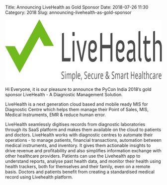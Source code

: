 Title: Announcing LiveHealth as Gold Sponsor
Date: 2018-07-26 11:30
Category: 2018
Slug: announcing-livehealth-as-gold-sponsor

<p class="text-center">
	<a href="https://livehealth.in/" target="_blank">
		<img src="https://raw.githubusercontent.com/pythonindia/inpycon2018/master/img/sponsors/LiveHealth_logo.png" alt="LiveHealth" height="200"/>
	</a>
</p>

Hi Everyone, it is our pleasure to announce the PyCon India 2018’s gold sponsor LiveHealth - A Diagnostic Management Solution.
<!-- PELICAN_END_SUMMARY -->

LiveHealth is a next generation cloud based and mobile ready MIS for Diagnostic Centre which helps them manage their Point of Sales, MIS, Medical Instruments, EMR & reduce human error.

LiveHealth seamlessly digitises records from diagnostic laboratories through its SaaS platform and makes them available on the cloud to patients and doctors. LiveHealth works with diagnostic centres to automate their operations - to manage patients, financial transactions, automation between medical instruments, and inventory. It gives them actionable insights to drive revenue and profitability and also simplifies information exchange with other healthcare providers. Patients can use the Livehealth app to understand reports, analyse past health data, and monitor their health using health trackers, both for themselves and their family, even on a remote basis. Doctors and patients benefit from creating a standardised medical record using Livehealth platform.
